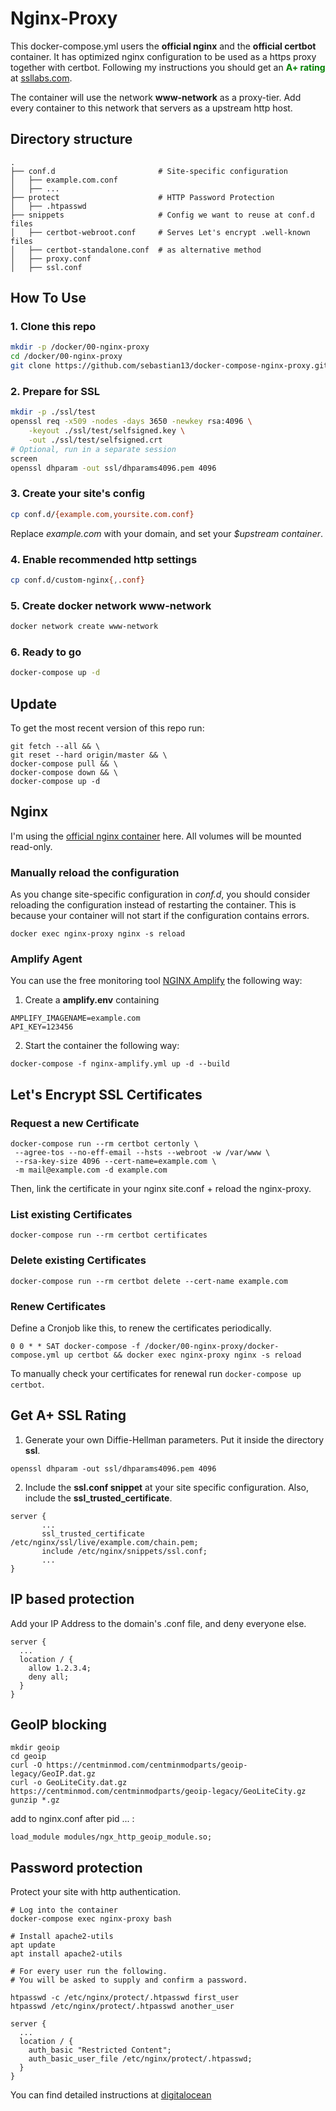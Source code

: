 # Nginx-Proxy

This docker-compose.yml users the **official nginx** and the **official certbot** container. It has optimized nginx configuration to be used as a https proxy together with certbot. Following my instructions you should get an <span style="color:green; font-weight:bold;">A+ rating</span> at [ssllabs.com](https://www.ssllabs.com/ssltest).



The container will use the network **www-network** as a proxy-tier. Add every container to this network that servers as a upstream http host.

## Directory structure

```
.
├── conf.d                       # Site-specific configuration
│   ├── example.com.conf
│   ├── ...
├── protect                      # HTTP Password Protection
│   ├── .htpasswd
├── snippets                     # Config we want to reuse at conf.d files
│   ├── certbot-webroot.conf     # Serves Let's encrypt .well-known files
│   ├── certbot-standalone.conf  # as alternative method
│   ├── proxy.conf           
│   ├── ssl.conf             

```

## How To Use

### 1. Clone this repo

```bash
mkdir -p /docker/00-nginx-proxy
cd /docker/00-nginx-proxy
git clone https://github.com/sebastian13/docker-compose-nginx-proxy.git .
```

### 2. Prepare for SSL
```bash
mkdir -p ./ssl/test
openssl req -x509 -nodes -days 3650 -newkey rsa:4096 \
	-keyout ./ssl/test/selfsigned.key \
	-out ./ssl/test/selfsigned.crt
# Optional, run in a separate session
screen
openssl dhparam -out ssl/dhparams4096.pem 4096
```

### 3. Create your site's config
```bash
cp conf.d/{example.com,yoursite.com.conf}
```
Replace *example.com* with your domain, and set your *$upstream container*.

### 4. Enable recommended http settings
```bash
cp conf.d/custom-nginx{,.conf}
```

### 5. Create docker network www-network
```bash
docker network create www-network
```

### 6. Ready to go
```bash
docker-compose up -d
```

## Update

To get the most recent version of this repo run:

```
git fetch --all && \
git reset --hard origin/master && \
docker-compose pull && \
docker-compose down && \
docker-compose up -d
```

## Nginx

I'm using the [official nginx container](https://hub.docker.com/_/nginx/) here. All volumes will be mounted read-only.

### Manually reload the configuration
As you change site-specific configuration in *conf.d*, you should consider reloading the configuration instead of restarting the container. This is because your container will not start if the configuration contains errors.

```
docker exec nginx-proxy nginx -s reload
```

### Amplify Agent
You can use the free monitoring tool [NGINX Amplify](https://amplify.nginx.com) the following way:

1. Create a **amplify.env** containing

 ```
 AMPLIFY_IMAGENAME=example.com
 API_KEY=123456
 ```

2. Start the container the following way:

 ```
 docker-compose -f nginx-amplify.yml up -d --build
 ```

## Let's Encrypt SSL Certificates

### Request a new Certificate

```
docker-compose run --rm certbot certonly \
 --agree-tos --no-eff-email --hsts --webroot -w /var/www \
 --rsa-key-size 4096 --cert-name=example.com \
 -m mail@example.com -d example.com
```

Then, link the certificate in your nginx site.conf + reload the nginx-proxy.


### List existing Certificates
```shell
docker-compose run --rm certbot certificates
```

### Delete existing Certificates
```shell
docker-compose run --rm certbot delete --cert-name example.com
```

### Renew Certificates

Define a Cronjob like this, to renew the certificates periodically.

```
0 0 * * SAT docker-compose -f /docker/00-nginx-proxy/docker-compose.yml up certbot && docker exec nginx-proxy nginx -s reload
```

To manually check your certificates for renewal run `docker-compose up certbot`.


## Get A+ SSL Rating

1. Generate your own Diffie-Hellman parameters. Put it inside the directory **ssl**.

 `openssl dhparam -out ssl/dhparams4096.pem 4096`

2. Include the **ssl.conf snippet** at your site specific configuration. Also, include the **ssl\_trusted\_certificate**.

 ```
 server {
 		...
 		ssl_trusted_certificate /etc/nginx/ssl/live/example.com/chain.pem;
  		include /etc/nginx/snippets/ssl.conf;
  		...
 }
 ```
 
## IP based protection

Add your IP Address to the domain's .conf file, and deny everyone else.

```
server {
  ...
  location / {
    allow 1.2.3.4;
    deny all;
  } 
} 
```

## GeoIP blocking

```
mkdir geoip
cd geoip
curl -O https://centminmod.com/centminmodparts/geoip-legacy/GeoIP.dat.gz
curl -o GeoLiteCity.dat.gz https://centminmod.com/centminmodparts/geoip-legacy/GeoLiteCity.gz
gunzip *.gz
```

add to nginx.conf after pid ... :

```
load_module modules/ngx_http_geoip_module.so;
```



## Password protection
Protect your site with http authentication.

```
# Log into the container
docker-compose exec nginx-proxy bash

# Install apache2-utils
apt update
apt install apache2-utils

# For every user run the following.
# You will be asked to supply and confirm a password.

htpasswd -c /etc/nginx/protect/.htpasswd first_user
htpasswd /etc/nginx/protect/.htpasswd another_user
```

```
server {
  ...
  location / {
    auth_basic "Restricted Content";
    auth_basic_user_file /etc/nginx/protect/.htpasswd;
  } 
} 
```

You can find detailed instructions at [digitalocean](https://www.digitalocean.com/community/tutorials/how-to-set-up-password-authentication-with-nginx-on-ubuntu-14-04)
